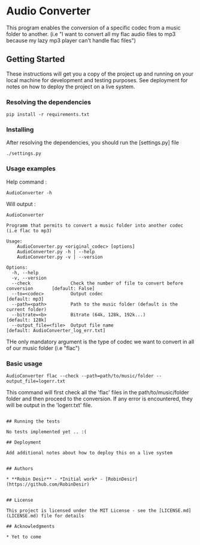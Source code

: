 # Audio Converter

This program enables the conversion of a specific codec from a music folder to another. (i.e "I want to convert all my flac audio files to mp3 because my lazy mp3 player can't handle flac files")

## Getting Started

These instructions will get you a copy of the project up and running on your local machine for development and testing purposes. See deployment for notes on how to deploy the project on a live system.


### Resolving the dependencies

```
pip install -r requirements.txt
```

### Installing


After resolving the dependencies, you should run the [settings.py] file
```
./settings.py 
```

### Usage examples

Help command :
```
AudioConverter -h 
```

Will output :

```
AudioConverter 

Programm that permits to convert a music folder into another codec (i.e flac to mp3)
 
Usage:
    AudioConverter.py <original_codec> [options]
    AudioConverter.py -h | --help
    AudioConverter.py -v | --version
 
Options:
  -h, --help      
  -v, --version      
  --check               Check the number of file to convert before conversion       [default: False]
  --to=<codec>          Output codec                                                [default: mp3]
  --path=<path>         Path to the music folder (default is the current folder)
  --bitrate=<b>         Bitrate (64k, 128k, 192k...)                                [default: 128k]
  --output_file=<file>  Output file name                                            [default: AudioConverter_log_err.txt]
```

THe only mandatory argument is the type of codec we want to convert in all of our music folder (i.e "flac")

### Basic usage 

```
AudioConverter flac --check --path=path/to/music/folder --output_file=logerr.txt
```

This command will first check all the 'flac' files in the path/to/music/folder folder and then proceed to the conversion. If any error is encountered, they will be output in the 'logerr.txt' file.


```

## Running the tests

No tests implemented yet .. :(

## Deployment

Add additional notes about how to deploy this on a live system


## Authors

* **Robin Desir** - *Initial work* - [RobinDesir](https://github.com/RobinDesir)


## License

This project is licensed under the MIT License - see the [LICENSE.md](LICENSE.md) file for details

## Acknowledgments

* Yet to come


